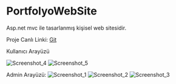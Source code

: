 # PortfolyoWebSite
Asp.net mvc ile tasarlanmış kişisel web sitesidir.

Proje Canlı Linki: <a href="http://www.projedemo.somee.com/">Git</a>

Kullanıcı Arayüzü

![Screenshot_4](https://user-images.githubusercontent.com/71527576/213513705-33987b65-c223-4449-abcb-9a9f62a8c7c6.png)
![Screenshot_5](https://user-images.githubusercontent.com/71527576/213513720-b8ea3d93-56d0-44cc-994f-cddddbe5267c.png)


Admin Arayüzü:
![Screenshot_1](https://user-images.githubusercontent.com/71527576/213513816-5850eb47-7854-49db-848c-8d777b6b904c.png)
![Screenshot_2](https://user-images.githubusercontent.com/71527576/213513819-bdc77696-f09e-4859-a56a-2b1f07ae212e.png)
![Screenshot_3](https://user-images.githubusercontent.com/71527576/213513824-f3b298cd-5701-432a-86dd-f2ab78c28c27.png)
